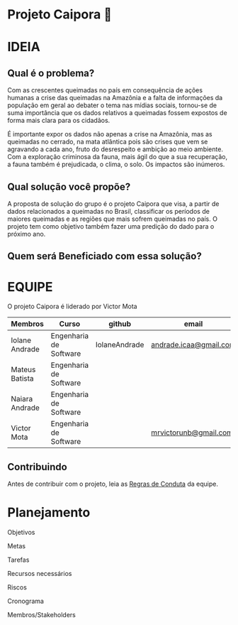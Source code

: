 # Projeto Caipora :deciduous_tree:


# IDEIA

## Qual é o problema?

Com as crescentes queimadas no país em consequência de ações humanas a crise das queimadas na Amazônia e a falta de informações da população em geral ao debater o tema nas mídias sociais, tornou-se de suma importância que os dados relativos a queimadas fossem expostos de forma mais clara para os cidadãos. 

É importante expor os dados não apenas a crise na Amazônia, mas as queimadas no cerrado, na mata atlântica pois são crises que vem se agravando a cada ano, fruto do desrespeito e ambição ao meio ambiente. Com a exploração criminosa da fauna, mais ágil do que a sua recuperação, a fauna também é prejudicada, o clima, o solo. Os impactos são inúmeros.


## Qual solução você propõe?
A proposta de solução do grupo é o projeto Caipora que visa, a partir de dados relacionados a queimadas no Brasil, classificar os períodos de maiores queimadas e as regiões que mais sofrem queimadas no país. O projeto tem como objetivo também fazer uma predição do dado para o próximo ano.


## Quem será Beneficiado com essa solução?


# EQUIPE

O projeto Caipora é liderado por Victor Mota


| Membros        | Curso                  | github        | email                  |
|----------------|------------------------|---------------|------------------------|
| Iolane Andrade | Engenharia de Software | IolaneAndrade | andrade.icaa@gmail.com |
| Mateus Batista | Engenharia de Software |               |                        |
| Naiara Andrade | Engenharia de Software |               |                        |
| Victor Mota    | Engenharia de Software |               | mrvictorunb@gmail.com  |

## Contribuindo

Antes de contribuir com o projeto, leia as [Regras de Conduta](https://github.com/deeplearningunb/caipora/blob/development/.github/CONTRIBUTING.md) da equipe.

# Planejamento

Objetivos

Metas

Tarefas

Recursos necessários

Riscos

Cronograma

Membros/Stakeholders

